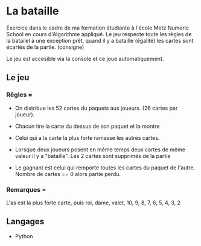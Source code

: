 # La bataille 
Exercice dans le cadre de ma formation étudiante à l'école Metz Numeric School en cours d'Algorithme appliqué.
Le jeu respecte toute les règles de la batailel à une exception prêt, quand il y a bataille (égalité) les cartes sont écartés de la partie. (consigne)

Le jeu est accesible via la console et ce joue automatiquement.

## Le jeu

### Rêgles =

- On distribue les 52 cartes du paquets aux joueurs. (26 cartes par joueur).
- Chacun tire la carte du dessus de son paquet et la montre
- Celui qui a la carte la plus forte ramasse les autres cartes.

- Lorsque deux joueurs posent en même temps deux cartes de même valeur il y a "bataille". Les 2 cartes sont supprimés de la partie 

- Le gagnant est celui qui remporte toutes les cartes du paquet de l'autre.
Nombre de cartes == 0 alors partie perdu.

### Remarques =

L'as est la plus forte carte, puis roi, dame, valet, 10, 9, 8, 7, 6, 5, 4, 3, 2 

## Langages

* Python


